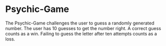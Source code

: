 # Psychic-Game
The Psychic-Game challenges the user to guess a randomly generated number.  The user has 10 guesses to get the number right.  A correct guess counts as a win.  Failing to guess the letter after ten attempts counts as a loss.

